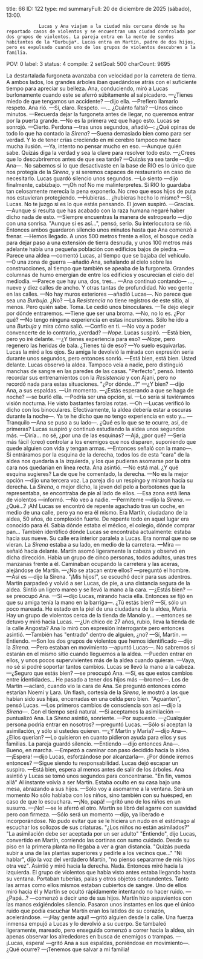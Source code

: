 title:          66
ID:             122
type:           md
summaryFull:    20 de diciembre de 2025 (sábado), 13:00.
                
                Lucas y Ana viajan a la ciudad más cercana dónde se ha reportado casos de violentos y se encuentran una ciudad controlada por dos grupos de violentos. La pareja entra en la mente de sendos habitantes de la *Burbuja*. Lucas entra en Martín, padre de dos hijos, pero es expulsado cuando uno de los grupos de violentos descubren a la familia.
POV:            0
label:          3
status:         4
compile:        2
setGoal:        500
charCount:      9695


La destartalada furgoneta avanzaba con velocidad por la carretera de tierra. A ambos lados, los grandes árboles iban quedándose atrás con el suficiente tiempo para apreciar su belleza.
Ana, conduciendo, miró a Lucas burlonamente cuando este se aferró súbitamente al salpicadero.
—¿Tienes miedo de que tengamos un accidente? —dijo ella.
—Prefiero llamarlo respeto.
Ana rió.
—Sí, claro. Respeto.
—... ¿Cuánto falta?
—Unos cinco minutos.
—Recuerda dejar la furgoneta antes de llegar, no queremos entrar por la puerta grande.
—No es la primera vez que hago esto.
Lucas se sonrojó.
—Cierto. Perdona —tras unos segundos, añadió—: ¿Qué opinas de todo lo que ha contado la *Sirena*?
—Suena demasiado bien como para ser verdad. Y lo de tener crías creciendo en mi cerebro tampoco me hace mucha ilusión.
—Ya, intento no pensar mucho en eso.
—Aunque quién sabe. Quizás diga la verdad y sea la clave para resolver todo esto.
—¿Crees que lo descubriremos antes de que sea tarde?
—Quizás ya sea tarde —dijo Ana—. No sabemos si lo que desactivaste en la base de RIO es lo único que nos protegía de la *Sirena*, y si seremos capaces de restaurarlo en caso de necesitarlo.
Lucas guardó silencio unos segundos.
—Lo siento —dijo finalmente, cabizbajo.
—¡Oh no! No me malinterpretes. Si RIO lo guardaba tan celosamente merecía la pena exponerlo. No creo que esos hijos de puta nos estuvieran protegiendo.
—Hubieras... ¿hubieras hecho lo mismo?
—Sí, Lucas. No te juzgo si es lo que estás pensando.
El joven suspiró.
—Gracias.
—Aunque si resulta que has acabado con la raza humana negaré haber dicho nada de esto.
—Siempre encuentras la manera de estropearlo —dijo con una sonrisa.
"Aunque si es así...", pensó, serio.
Su interlocutora se rió. Entonces ambos guardaron silencio unos minutos hasta que Ana comenzó a frenar.
—Hemos llegado.
A unos 500  metros frente a ellos, el bosque cedía para dejar paso a una extensión de tierra desnuda, y unos 100 metros más adelante había una pequeña población con edificios bajos de piedra.
—Parece una aldea —comentó Lucas, al tiempo que se bajaba del vehículo.
—O una zona de guerra —añadió Ana, señalando al cielo sobre las construcciones, al tiempo que también se apeaba de la furgoneta.
Grandes columnas de humo emergían de entre los edificios y oscurecían el cielo del mediodía.
—Parece que hay una, dos, tres... —Ana continuó contando— ..., nueve y diez calles de ancho. Y otras tantas de profundidad. No veo gente en las calles.
—No hay muros exteriores —añadió Lucas—. No parece que sea una *Burbuja*. ¿No?
—La *Resistencia* no tiene registros de este sitio, al menos. Pero quién sabe. Toma.
Le cedió unos binoculares.
—Te dejo elegir por dónde entraremos.
—Tiene que ser una broma.
—No, no lo es. ¿Por qué?
—No tengo ninguna experiencia en estas incursiones. Sólo he ido a una *Burbuja* y mira cómo salió.
—Confío en ti.
—No voy a poder convencerte de lo contrario, ¿verdad?
—*Nope*.
Lucas suspiró.
—Está bien, pero yo iré delante.
—¿Y tienes experiencia para eso?
—*Nope*, pero regenero las heridas de bala. ¿Tienes tú de eso?
—Yo suelo esquivarlas.
Lucas la miró a los ojos. Su amiga le devolvió la mirada con expresión seria durante unos segundos, pero entonces sonrió.
—Está bien, está bien. Usted delante.
Lucas observó la aldea. Tampoco veía a nadie, pero distinguió manchas de sangre en las paredes de las casas.
"Perfecto", pensó.
Intentó recordar sus entrenamientos con la *Resistencia* y con Ajani, pero no recordó nada para estas situaciones.
"¿Por dónde...?"
—¿Y bien? —dijo Ana, a sus espaldas.
—Un momento.
—¿Estás esperando a que se haga de noche? —se burló ella.
—Podría ser una opción, sí.
—Lo sería si tuviéramos visión nocturna. He visto bastantes farolas rotas.
—Oh —Lucas verificó lo dicho con los binoculares. Efectivamente, la aldea debería estar a oscuras durante la noche—. Ya te he dicho que no tengo experiencia en esto y...
—Tranquilo —Ana se puso a su lado—. ¿Qué es lo que se te ocurre, así, de primeras?
Lucas suspiró y continuó estudiando la aldea unos segundos más.
—Diría... no sé, ¿por una de las esquinas?
—Ajá, ¿por qué?
—Sería más fácil (creo) controlar a los enemigos que nos disparen, suponiendo que quede alguien con vida y tengan armas. —Entonces señaló con la mano—. Si entráramos por la esquina de la derecha, todos los de esta "cara" de la aldea nos quedaría a la izquierda, y los que pudieran asomarse por la otra cara nos quedarían en línea recta.
Ana asintió.
—No está mal. ¿Y qué esquina sugieres?
La de que he comentado, la derecha.
—No es la mejor opción —dijo una tercera voz.
La pareja dio un respingo y miraron hacia su derecha. La *Sirena*, o mejor dicho, la joven del pelo a borbotones que la representaba, se encontraba de pie al lado de ellos.
—Esa zona está llena de violentos —informó.
—No veo a nadie.
—Permíteme —dijo la *Sirena*.
—¿Qué...? ¡Ah!
Lucas se encontró de repente agachado tras un coche, en medio de una calle, pero ya no era él mismo.
Era Martín, ciudadano de la aldea, 50 años, de complexión fuerte. De repente todo en aquel lugar era conocido para él. Sabía dónde estaba el médico, el colegio, dónde comprar pan... También identificó dónde Lucas se encontraba actualmente: estaba hacia sus nueve.
Su calle era interior paralela a Lucas. Era normal que no se vieran.
La *Sirena* estaba a su lado, en medio de la carretera.
—Mira —señaló hacia delante.
Martín asomó ligeramente la cabeza y observó en dicha dirección.
Había un grupo de cinco personas, todos adultos, unas tres manzanas frente a él. Caminaban ocupando la carretera y las aceras, alejándose de Martín.
—¿No se atacan entre ellos? —preguntó el hombre.
—Así es —dijo la Sirena.
"¡Mis hijos!", se escuchó decir para sus adentros.
Martín parpadeó y volvió a ser Lucas, de pie, a una distancia segura de la aldea. Sintió un ligero mareo y se llevó la mano a la cara.
—¿Estás bien? —se preocupó Ana.
—Sí —dijo Lucas, mirando hacia ella. Entonces se fijó en que su amiga tenía la mano en la barriga—. ¿Tú estás bien?
—Sí, sólo un poco mareada. He estado en la piel de una ciudadana de la aldea, María. Hay un grupo de violentos cerca de la tienda de Manolo y... —entonces se detuvo y miró hacia Lucas.
—¿Un chico de 27 años, rubio, lleva la tienda de la calle Angosta?
Ana lo miró con expresión interrogante pero entonces asintió.
—También has "entrado" dentro de alguien, ¿no?
—Sí, Martín.
—Entiendo.
—Son los dos grupos de violentos que hemos identificado —dijo la *Sirena*.
—Pero estaban en movimiento —apuntó Lucas—. No sabremos si estarán en el mismo sitio cuando lleguemos a la aldea.
—Pueden entrar en ellos, y unos pocos supervivientes más de la aldea cuando quieran.
—Vaya, no sé si podré soportar tantos cambios.
Lucas se llevó la mano a la cabeza.
—¿Seguro que estás bien? —se preocupó Ana.
—Sí, es que estos cambios entre identidades... He pasado a tener dos hijos más —bromeó—. Los de Martín —aclaró, cuando vio la cara de Ana.
Se preguntó entonces cómo estarían Noemí y Lara.
Un flash, cortesía de la *Sirena*, le mostró a las que habían sido sus hijas, encerradas en una celda pero bien.
"Aguanten", pensó Lucas.
—Los primeros cambios de consciencia son así —dijo la *Sirena*—. Con el tiempo será natural.
—Si aceptamos la asimilación —puntualizó Ana.
La *Sirena* asintió, sonriente.
—Por supuesto.
—¿Cualquier persona podría entrar en nosotros? —preguntó Lucas.
—Sólo si aceptan la asimilación, y sólo si ustedes quieren.
—¿Y Martín y María? —dijo Ana—. ¿Ellos querían?
—Lo quisieron en cuanto pidieron ayuda para ellos y sus familias.
La pareja guardó silencio.
—Entiendo —dijo entonces Ana—. Bueno, en marcha. —Empezó a caminar con paso decidido hacia la aldea.
—¡Espera! —dijo Lucas, esforzándose por alcanzarla—. ¿Por dónde iremos entonces?
—Sigue siendo tu responsabilidad.
Lucas dejó escapar un suspiro.
—Está bien, espera al menos antes de salir de los árboles.
Ana asintió y Lucas se tomó unos segundos para concentrarse.
"En fin, vamos allá"
Al instante volvía a ser Martín. Estaba oculto en su casa bajo una mesa, abrazando a sus hijos.
—Sólo voy a asomarme a la ventana. Será un momento
No sólo hablaba con los niños, sino también con su huésped, en caso de que lo escuchara.
—¡No, papá! —gritó uno de los niños en un susurro.
—¡No! —se le aferró el otro.
Martín se libró del agarre con suavidad pero con firmeza.
—Sólo será un momento —dijo, ya liberado e incorporándose.
No pudo evitar que se le hiciera un nudo en el estómago al escuchar los sollozos de sus criaturas.
"¿Los niños no están asimilados?"
"La asimilación debe ser aceptada por un ser adulto"
"Entiendo", dijo Lucas, convertido en Martín, corriendo las cortinas con sumo cuidado.
Desde su piso en la primera planta no llegaba a ver a gran distancia.
"Quizás pueda subir a una de las plantas superiores y pedirle a los vecinos que..."
"Ni hablar", dijo la voz del verdadero Martín, "no pienso separarme de mis hijos otra vez".
Asintió y miró hacia la derecha. Nada.
Entonces miró hacia la izquierda. El grupo de violentos que había visto antes estaba llegando hasta su ventana. Portaban tuberías, palas y otros objetos contundentes.
Tanto las armas como ellos mismos estaban cubiertos de sangre.
Uno de ellos miró hacia él y Martín se ocultó rápidamente intentando no hacer ruido.
—¿Papá...? —comenzó a decir uno de sus hijos.
Martín hizo aspavientos con las manos exigiéndoles silencio.
Pasaron unos instantes en los que el único ruido que podía escuchar Martín eran los latidos de su corazón, acelerándose.
—¡Hay gente aquí! —gritó alguien desde la calle.
Una fuerza inmensa empujó a Lucas y lo devolvió a su cuerpo. Se tambaleó ligeramente, mareado, pero enseguida comenzó a correr hacia la aldea, sin apenas observar los alrededores en busca de enemigos o trampas.
—¡Lucas, espera! —gritó Ana a sus espaldas, poniéndose en movimiento—. ¿Qué ocurre?
—¡Tenemos que salvar a mi familia!